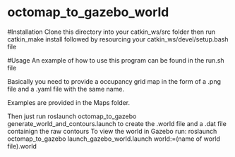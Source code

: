 # octomap_to_gazebo_world

#Installation
Clone this directory into your catkin_ws/src folder
then run catkin_make install followed by resourcing your catkin_ws/devel/setup.bash file


#Usage
An example of how to use this program can be found in the run.sh file

Basically you need to provide a occupancy grid map in the form of a .png file and a .yaml file with the same name.

Examples are provided in the Maps folder.

Then just run roslaunch octomap_to_gazebo generate_world_and_contours.launch to create the .world file and a .dat file containign the raw contours
To view the world in Gazebo run:
roslaunch octomap_to_gazebo launch_gazebo_world.launch world:=(name of world file).world
